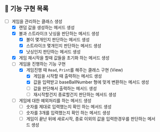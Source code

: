 ## 💼 기능 구현 목록
- [ ] 게임을 관리하는 클래스 생성
    - [X] 랜덤 값을 생성하는 메서드 생성
    - [X] 볼과 스트라이크 낫싱을 판단하는 메서드 생성
        - [X] 볼이 몇개인지 판단하는 메서드 생성
        - [X] 스트라이크 몇개인지 판단하는 메서드 생성
        - [X] 낫싱인지 판단하는 메서드 생성
    - [X] 게임 재시작을 할때 값들을 초기화 하는 메서드 생성
    - [ ] 게임을 진행하는 기능 구현
      - [X] 게임진행 때 `Read`, `Print`를 해주는 클래스 구현 (View)
        - [X] 게임을 시작할 때 출력하는 메서드 생성
        - [X] 값을 입력받고 baseBallNumber 형에 맞게 변환하는 메서드 생성
        - [ ] 값을 판단해서 출력하는 메서드 생성
        - [ ] 재시작할건지 종료할건지 판단하는 메서드 생성
    - [ ] 게임에 대한 예외처리를 하는 메서드 생성
        - [ ] 숫자를 제대로 입력했는지 확인 하는 메서드 생성
        - [ ] 숫자를 3개를 입력했는지 확인 하는 메서드 생성
        - [ ] 게임이 끝난 뒤에 새로시작, 종료 이외의 값을 입력한경우를 판단하는 메서드 생성
